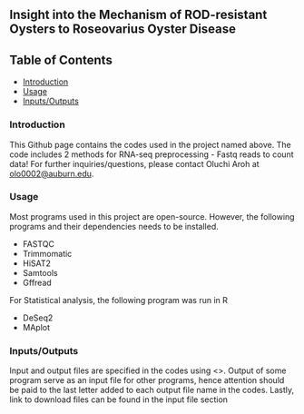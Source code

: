 ## Insight into the Mechanism of ROD-resistant Oysters to Roseovarius Oyster Disease ##

## Table of Contents

   * [Introduction](#introduction)
   * [Usage](#usage)
   * [Inputs/Outputs](#Inputs/Outputs)
   
 ### Introduction ###
 
 This Github page contains the codes used in the project named above. The code includes 2 methods for RNA-seq preprocessing - Fastq reads to count data!
 For further inquiries/questions, please contact Oluchi Aroh at olo0002@auburn.edu.
 
 ### Usage ### 
 
 Most programs used in this project are open-source. However, the following programs and their dependencies needs to be installed.
 
 + FASTQC        
 + Trimmomatic    
 + HiSAT2         
 + Samtools       
 + Gffread 

For Statistical analysis, the following program was run in R

 + DeSeq2
 + MAplot
 
 ### Inputs/Outputs ###
 
Input and output files are specified in the codes using <>. Output of some program serve as an input file for other programs, hence attention should be paid to the last letter added to each output file name in the codes. Lastly, link to download files can be found in the input file section
 
